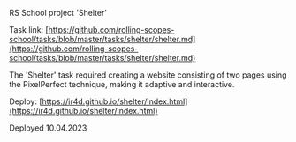 RS School project 'Shelter'

Task link: [https://github.com/rolling-scopes-school/tasks/blob/master/tasks/shelter/shelter.md](https://github.com/rolling-scopes-school/tasks/blob/master/tasks/shelter/shelter.md)

The 'Shelter' task required creating a website consisting of two pages using the PixelPerfect technique, making it adaptive and interactive.

Deploy: [https://ir4d.github.io/shelter/index.html](https://ir4d.github.io/shelter/index.html)

Deployed 10.04.2023
